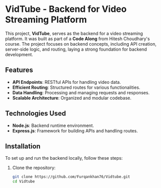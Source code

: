 # VidTube - Backend for Video Streaming Platform  

This project, **VidTube**, serves as the backend for a video streaming platform. It was built as part of a **Code Along** from Hitesh Choudhary's course. The project focuses on backend concepts, including API creation, server-side logic, and routing, laying a strong foundation for backend development.  

## Features  

- **API Endpoints**: RESTful APIs for handling video data.  
- **Efficient Routing**: Structured routes for various functionalities.  
- **Data Handling**: Processing and managing requests and responses.  
- **Scalable Architecture**: Organized and modular codebase.  

## Technologies Used  

- **Node.js**: Backend runtime environment.  
- **Express.js**: Framework for building APIs and handling routes.  

## Installation  

To set up and run the backend locally, follow these steps:  

1. Clone the repository:  
   ```bash  
   git clone https://github.com/Furqankhan76/Vidtube.git  
   cd Vidtube  
